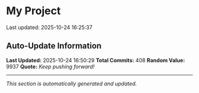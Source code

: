 # My Project


Last updated: 2025-10-24 16:25:37































































































































































































































































































































































































































































































































































































































































































































































































































## Auto-Update Information

**Last Updated:** 2025-10-24 16:50:29
**Total Commits:** 408
**Random Value:** 9937
**Quote:** _Keep pushing forward!_

---
_This section is automatically generated and updated._